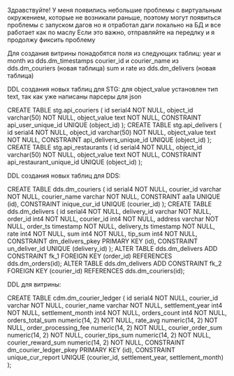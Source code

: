 Здравствуйте! 
У меня появились небольшие проблемы с виртуальным окружением, которые не возникали раньше, поэтому могут появиться проблемы с запуском дагов
но я отработал даги локально на БД и все работает как по маслу
Если это важно, отправляйте на передлку и я продолжу фиксить проблему

Для создания витрины понадобятся поля из следующих таблиц:
year и month из dds.dm_timestamps
courier_id и courier_name из dds.dm_couriers (новая таблица)
sum и rate из dds.dm_delivers (новая таблица)

DDL создания новых таблиц для STG:
для object_value установлен тип text, так как уже написаны парсеры для json

CREATE TABLE stg.api_couriers (
	id serial4 NOT NULL,
	object_id varchar(50) NOT NULL,
	object_value text NOT NULL,
	CONSTRAINT api_user_unique_id UNIQUE (object_id)
);
CREATE TABLE stg.api_delivers (
	id serial4 NOT NULL,
	object_id varchar(50) NOT NULL,
	object_value text NOT NULL,
	CONSTRAINT api_delivers_unique_id UNIQUE (object_id)
);
CREATE TABLE stg.api_restaurants (
	id serial4 NOT NULL,
	object_id varchar(50) NOT NULL,
	object_value text NOT NULL,
	CONSTRAINT api_restaurant_unique_id UNIQUE (object_id)
);



DDL создания новых таблиц для DDS:

CREATE TABLE dds.dm_couriers (
	id serial4 NOT NULL,
	courier_id varchar NOT NULL,
	courier_name varchar NOT NULL,
	CONSTRAINT aa1a UNIQUE (id),
	CONSTRAINT inique_cur_id UNIQUE (courier_id)
);
CREATE TABLE dds.dm_delivers (
	id serial4 NOT NULL,
	delivery_id varchar NOT NULL,
	order_id int4 NOT NULL,
	courier_id int4 NOT NULL,
	address varchar NOT NULL,
	order_ts timestamp NOT NULL,
	delivery_ts timestamp NOT NULL,
	rate int4 NOT NULL,
	sum int4 NOT NULL,
	tip_sum int4 NOT NULL,
	CONSTRAINT dm_delivers_pkey PRIMARY KEY (id),
	CONSTRAINT un_deliver_id UNIQUE (delivery_id)
);
ALTER TABLE dds.dm_delivers ADD CONSTRAINT fk_1 FOREIGN KEY (order_id) REFERENCES dds.dm_orders(id);
ALTER TABLE dds.dm_delivers ADD CONSTRAINT fk_2 FOREIGN KEY (courier_id) REFERENCES dds.dm_couriers(id);




DDL для витрины:

CREATE TABLE cdm.dm_courier_ledger (
	id serial4 NOT NULL,
	courier_id varchar NOT NULL,
	courier_name varchar NOT NULL,
	settlement_year int4 NOT NULL,
	settlement_month int4 NOT NULL,
	orders_count int4 NOT NULL,
	orders_total_sum numeric(14, 2) NOT NULL,
	rate_avg numeric(14, 2) NOT NULL,
	order_processing_fee numeric(14, 2) NOT NULL,
	courier_order_sum numeric(14, 2) NOT NULL,
	courier_tips_sum numeric(14, 2) NOT NULL,
	courier_reward_sum numeric(14, 2) NOT NULL,
	CONSTRAINT dm_courier_ledger_pkey PRIMARY KEY (id),
	CONSTRAINT unique_cur_report UNIQUE (courier_id, settlement_year, settlement_month)
);